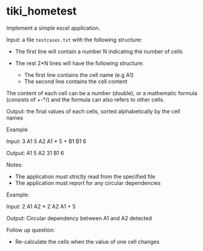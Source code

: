 # tiki_hometest

Implement a simple excel application.

Input: a file `testcases.txt` with the following structure:

 - The first line will contain a number N indicating the number of cells
 - The rest 2*N lines will have the following structure:
 
    - The first line contains the cell name (e.g A1)
    - The second line contains the cell content
    
The content of each cell can be a number (double), or a mathematic formula (consists of +-*/) and the formula can also refers to other cells.

Output: the final values of each cells, sorted alphabetically by the cell names

Example

Input:
3
A1
5
A2
A1 * 5 + B1
B1
6


Output:
A1
5
A2
31
B1
6


Notes:
  - The application must strictly read from the specified file
  - The application must report for any circular dependencies
  
Example:

Input:
2
A1
A2 * 2
A2
A1 + 5


Output:
Circular
dependency
between A1 and
A2 detected


Follow up question:
- Re-calculate the cells when the value of one cell changes
